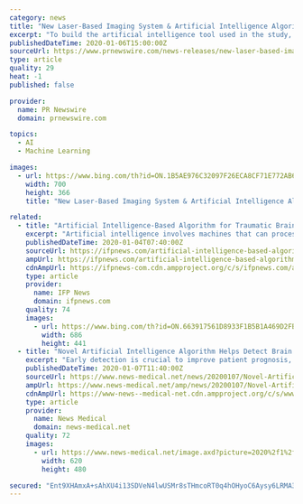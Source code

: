 ```yaml
---
category: news
title: "New Laser-Based Imaging System & Artificial Intelligence Algorithm, Used in Conjunction, Accurately Identify Brain Tumors"
excerpt: "To build the artificial intelligence tool used in the study, researchers trained a deep convolutional neural network (CNN) with more than 2.5 million samples from 415 patients to classify tissue into 13 histologic categories that represent the most common brain tumors, including malignant glioma, lymphoma, metastatic tumors, and meningioma."
publishedDateTime: 2020-01-06T15:00:00Z
sourceUrl: https://www.prnewswire.com/news-releases/new-laser-based-imaging-system--artificial-intelligence-algorithm-used-in-conjunction--accurately-identify-brain-tumors-300981059.html
type: article
quality: 29
heat: -1
published: false

provider:
  name: PR Newswire
  domain: prnewswire.com

topics:
  - AI
  - Machine Learning

images:
  - url: https://www.bing.com/th?id=ON.1B5AE976C32097F26ECA8CF71E772AB6
    width: 700
    height: 366
    title: "New Laser-Based Imaging System & Artificial Intelligence Algorithm, Used in Conjunction, Accurately Identify Brain Tumors"

related:
  - title: "Artificial Intelligence-Based Algorithm for Traumatic Brain Injury"
    excerpt: "Artificial intelligence involves machines that can process details as human cognition can. The progress of AI algorithms has greatly influenced mechanisms that are applied to various fields like robotics, agriculture, marketing, and of course, medicine. Algorithms mainly use logic and mathematics to create the desired output. Hence, AI ..."
    publishedDateTime: 2020-01-04T07:40:00Z
    sourceUrl: https://ifpnews.com/artificial-intelligence-based-algorithm-for-traumatic-brain-injury
    ampUrl: https://ifpnews.com/artificial-intelligence-based-algorithm-for-traumatic-brain-injury/amp
    cdnAmpUrl: https://ifpnews-com.cdn.ampproject.org/c/s/ifpnews.com/artificial-intelligence-based-algorithm-for-traumatic-brain-injury/amp
    type: article
    provider:
      name: IFP News
      domain: ifpnews.com
    quality: 74
    images:
      - url: https://www.bing.com/th?id=ON.663917561D8933F1B5B1A469D2FB9BBA
        width: 686
        height: 441
  - title: "Novel Artificial Intelligence Algorithm Helps Detect Brain Tumor"
    excerpt: "Early detection is crucial to improve patient prognosis, and thanks to a team of researchers, they developed a new imaging technique and artificial intelligence algorithm that can help doctors accurately identify brain tumors. Image Credit: create jobs 51 / Shutterstock.com Published in the journal Nature Medicine, the study reveals a new ..."
    publishedDateTime: 2020-01-07T11:40:00Z
    sourceUrl: https://www.news-medical.net/news/20200107/Novel-Artificial-Intelligence-Algorithm-Helps-Detect-Brain-Tumor.aspx
    ampUrl: https://www.news-medical.net/amp/news/20200107/Novel-Artificial-Intelligence-Algorithm-Helps-Detect-Brain-Tumor.aspx
    cdnAmpUrl: https://www-news--medical-net.cdn.ampproject.org/c/s/www.news-medical.net/amp/news/20200107/Novel-Artificial-Intelligence-Algorithm-Helps-Detect-Brain-Tumor.aspx
    type: article
    provider:
      name: News Medical
      domain: news-medical.net
    quality: 72
    images:
      - url: https://www.news-medical.net/image.axd?picture=2020%2f1%2fshutterstock_565415560_cdc0415eea0045db956741af3021a3de-620x480.jpg
        width: 620
        height: 480

secured: "Ent9XHAmxA+sAhXU4i13SDVeN4lwUSMr8sTHmcoRT0q4hOHyoC6Aysy6LRMA3w0HPmIvR9jghlkmofJowzD9w4eMyXlfxR86qCqNdkVzQvsUzbfZex54kLL4/Pm0RFE851tbfykak3A9sQgpVCK0FXy3QXVf9nlVvuipJNv6xkEp1tNNdJ7k6JP+x5eLZ/5+vXbQJkTdJdN9qB2lzat8U/OXyS3i4BIbb5nWEsyJfQwgRA9ywOi+jeCHEtF78QL9TY5bDzYm8tlEf1gptL2CsA==;sNprH2TvcDNbTj74cJjazw=="
---
```


